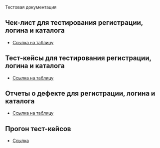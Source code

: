 Тестовая документация
## Чек-лист для тестирования регистрации, логина и каталога
 - [Ссылка на таблицу](https://docs.google.com/spreadsheets/d/1sL43HkRiJRX_uB2sPyiLJnoyvVUXCTt-Ikj06giqnyA/edit?gid=0#gid=0)
## Тест-кейсы для тестирования регистрации, логина и каталога
 - [Ссылка на таблицу](https://app.qase.io/project/G10?author=313&previewMode=side&suite=33&tab=change-history)
## Отчеты о дефекте для регистрации, логина и каталога
 - [Ссылка на таблицу](https://docs.google.com/spreadsheets/d/1GUQJcuUvAahZW_aJ16qU0TL4v6V16PZn_UHIVlQwQlM/edit?pli=1&gid=1483916076#gid=1483916076)
## Прогон тест-кейсов
 - [Ссылка](https://github.com/nikitazhuravlevqa/docs/blob/main/G10-Test%2Brun%2BNikita_Zhuravlev.pdf)

